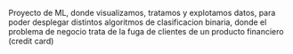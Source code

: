 Proyecto de ML, donde visualizamos, tratamos y explotamos datos, para poder desplegar distintos algoritmos de clasificacion binaria, donde el problema de negocio trata
de la fuga de clientes de un producto financiero (credit card)
